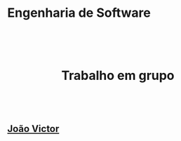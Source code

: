 # Engenharia de Software

<br>
<br>
<br>

<h1>
 <p align ="center">Trabalho em grupo</p>
 <br>
 </h1>
 <h2>
 <a href="https://github.com/jvpererinha">  João Victor</a>
</h2>